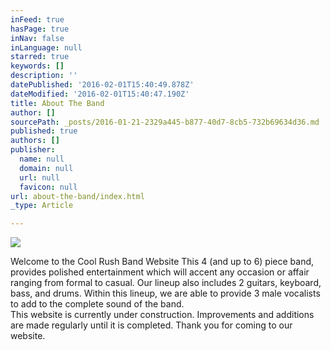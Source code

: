 ```yaml
---
inFeed: true
hasPage: true
inNav: false
inLanguage: null
starred: true
keywords: []
description: ''
datePublished: '2016-02-01T15:40:49.878Z'
dateModified: '2016-02-01T15:40:47.190Z'
title: About The Band
author: []
sourcePath: _posts/2016-01-21-2329a445-b877-40d7-8cb5-732b69634d36.md
published: true
authors: []
publisher:
  name: null
  domain: null
  url: null
  favicon: null
url: about-the-band/index.html
_type: Article

---
```

![](https://s3-us-west-2.amazonaws.com/the-grid-img/p/0c561210d2687d32d7c49587af58786a87f37295.jpg)

Welcome to the Cool Rush Band Website
This 4 (and up to 6) piece band, provides polished entertainment which will accent any occasion or affair ranging from formal to casual. Our lineup also includes 2 guitars, keyboard, bass, and drums. Within this lineup, we are able to provide 3 male vocalists to add to the complete sound of the band.  
This website is currently under construction.  Improvements and additions are made regularly until it is completed.  Thank you for coming to our website.